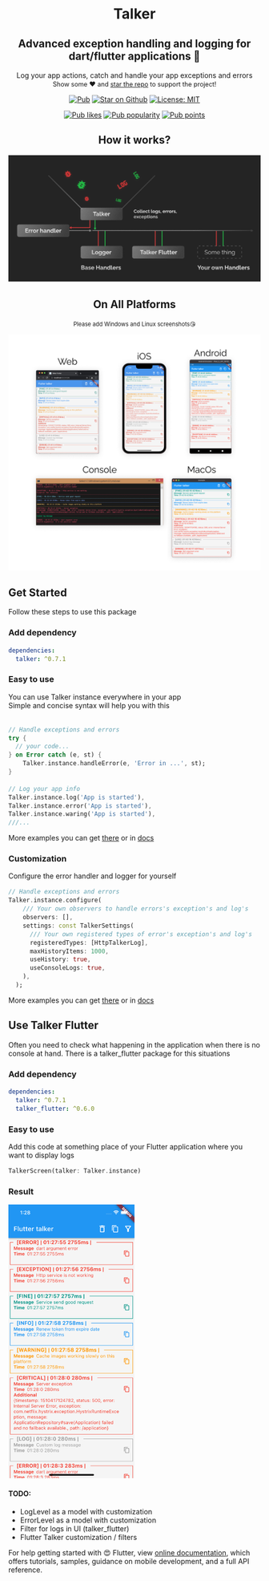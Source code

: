 <h1 align="center">Talker</h1>
<h2 align="center"> Advanced exception handling and logging for dart/flutter applications 🚀</h2>

<p align="center">
    Log your app actions, catch and handle your app exceptions and errors
   <br>
   <span style="font-size: 0.9em"> Show some ❤️ and <a href="https://github.com/Frezyx/talker">star the repo</a> to support the project! </span>
</p>

<p align="center">
  <a href="https://pub.dev/packages/talker"><img src="https://img.shields.io/pub/v/talker.svg" alt="Pub"></a>
  <a href="https://github.com/Frezyx/talker"><img src="https://img.shields.io/github/stars/Frezyx/talker.svg?style=flat&logo=github&label=stars" alt="Star on Github"></a>
  <a href="https://opensource.org/licenses/MIT"><img src="https://img.shields.io/badge/license-MIT-blue.svg" alt="License: MIT"></a>

</p>
<p align="center">
  <a href="https://pub.dev/packages/talker/score"><img src="https://badges.bar/talker/likes" alt="Pub likes"></a>
  <a href="https://pub.dev/packages/talker/score"><img src="https://badges.bar/talker/popularity" alt="Pub popularity"></a>
  <a href="https://pub.dev/packages/talker/score"><img src="https://badges.bar/talker/pub%20points" alt="Pub points"></a>
</p>
<h2 align="center">How it works?</h2>
<p align="center">
  <img src="https://github.com/Frezyx/talker/blob/master/docs/assets/working_model.jpg?raw=true">
</p>

<h2 align="center">On All Platforms</h2>
<p align="center">
   <span style="font-size: 0.8em">Please add Windows and Linux screenshots😘</span>
</p>
<p align="center">
  <img src="https://github.com/Frezyx/talker/blob/master/docs/assets/all_platforms.jpg?raw=true">
</p>

## Get Started
Follow these steps to use this package

### Add dependency
```yaml
dependencies:
  talker: ^0.7.1
```

### Easy to use
You can use Talker instance everywhere in your app <br>
Simple and concise syntax will help you with this

```dart

// Handle exceptions and errors
try {
  // your code...
} on Error catch (e, st) {
    Talker.instance.handleError(e, 'Error in ...', st);
}

// Log your app info
Talker.instance.log('App is started'),
Talker.instance.error('App is started'),
Talker.instance.waring('App is started'),
///...
```
More examples you can get [there](https://github.com/Frezyx/talker/blob/master/talker/example/talker_example.dart) or in [docs](https://github.com/Frezyx/talker/blob/master/talker/lib/src/talker_interface.dart)

### Customization
Configure the error handler and logger for yourself
```dart
// Handle exceptions and errors
Talker.instance.configure(
    /// Your own observers to handle errors's exception's and log's
    observers: [],
    settings: const TalkerSettings(
      /// Your own registered types of error's exception's and log's
      registeredTypes: [HttpTalkerLog],
      maxHistoryItems: 1000,
      useHistory: true,
      useConsoleLogs: true,
    ),
  );
```

More examples you can get [there](https://github.com/Frezyx/talker/blob/master/talker/example/talker_example.dart) or in [docs](https://github.com/Frezyx/talker/blob/master/talker/lib/src/talker_interface.dart)

## Use Talker Flutter 
Often you need to check what happening in the application when there is no console at hand. There is a talker_flutter package for this situations

### Add dependency
```yaml
dependencies:
  talker: ^0.7.1
  talker_flutter: ^0.6.0
```

### Easy to use
Add this code at something place of your Flutter  application where you want to display logs
```dart
TalkerScreen(talker: Talker.instance)
```

### Result
<img src="https://github.com/Frezyx/talker/blob/master/docs/assets/talker_flutter_ios_screen.png?raw=true" width="50%">

#### TODO:
- LogLevel as a model with customization
- ErrorLevel as a model with customization
- Filter for logs in UI (talker_flutter)
- Flutter Talker customization / filters

For help getting started with 😍 Flutter, view
[online documentation](https://flutter.dev/docs), which offers tutorials, 
samples, guidance on mobile development, and a full API reference.

